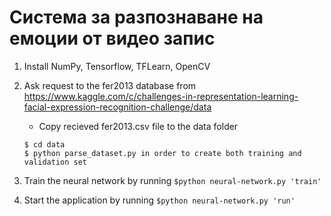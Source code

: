 # Система за разпознаване на емоции от видео запис

1. Install NumPy, Tensorflow, TFLearn, OpenCV

2. Ask request to the fer2013 database from  https://www.kaggle.com/c/challenges-in-representation-learning-facial-expression-recognition-challenge/data
	* Copy recieved fer2013.csv file to the data folder
	```
	$ cd data
	$ python parse_dataset.py in order to create both training and validation set
	```

3. Train the neural network by running ``` $python neural-network.py 'train' ```
4. Start the application by running ``` $python neural-network.py 'run' ```
